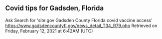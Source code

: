 ## Covid tips for Gadsden, Florida

Ask Search for 'site:gov Gadsden County Florida covid vaccine access'
https://www.gadsdencountyfl.gov/news_detail_T34_R79.php
Retrieved on Friday, February 12, 2021 at 6:42AM (UTC)